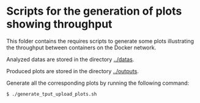 # Scripts for the generation of plots showing throughput

This folder contains the requires scripts to generate some plots illustrating the throughput between containers on the Docker network.

Analyzed datas are stored in the directory [../datas](../datas).

Produced plots are stored in the directory [../outputs](../outputs).

Generate all the corresponding plots by running the following command:
```bash
$ ./generate_tput_upload_plots.sh
```
